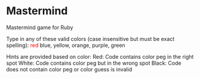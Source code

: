 # Mastermind
Mastermind game for Ruby

Type in any of these valid colors (case insensitive but must be exact spelling): 
<span style="color: red">red</span>
blue, yellow, orange, purple, green

Hints are provided based on color:
Red: Code contains color peg in the right spot
White: Code contains color peg but in the wrong spot
Black: Code does not contain color peg or color guess is invalid